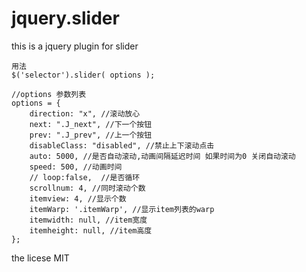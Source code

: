 # jquery.slider
this is a jquery plugin for slider
```
用法
$('selector').slider( options );

//options 参数列表
options = {
	direction: "x", //滚动放心
	next: ".J_next", //下一个按钮
	prev: ".J_prev", //上一个按钮
	disableClass: "disabled", //禁止上下滚动点击
	auto: 5000, //是否自动滚动,动画间隔延迟时间 如果时间为0 关闭自动滚动
	speed: 500, //动画时间
	// loop:false,  //是否循环
	scrollnum: 4, //同时滚动个数
	itemview: 4, //显示个数
	itemWarp: '.itemWarp', //显示item列表的warp
	itemwidth: null, //item宽度
	itemheight: null, //item高度
};
```

the licese MIT

